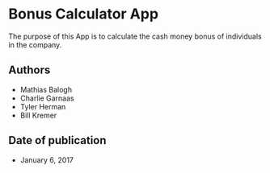 # Bonus Calculator App

The purpose of this App is to calculate the cash money bonus of individuals in
the company.

## Authors
* Mathias Balogh
* Charlie Garnaas
* Tyler Herman
* Bill Kremer

## Date of publication
* January 6, 2017
